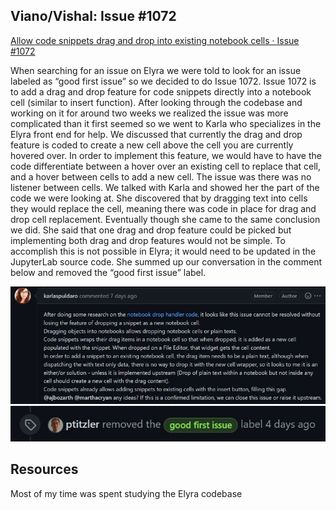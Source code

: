 ## Viano/Vishal: Issue #1072

[Allow code snippets drag and drop into existing notebook cells · Issue #1072](https://github.com/elyra-ai/elyra/issues/1072)

When searching for an issue on Elyra we were told to look for an issue labeled as “good first issue” so we decided to do Issue 1072. Issue 1072 is to add a drag and drop feature for code snippets directly into a notebook cell (similar to insert function). After looking through the codebase and working on it for around two weeks we realized the issue was more complicated than it first seemed so we went to Karla who specializes in the Elyra front end for help. We discussed that currently the drag and drop feature is coded to create a new cell above the cell you are currently hovered over. In order to implement this feature, we would have to have the code differentiate between a hover over an existing cell to replace that cell, and a hover between cells to add a new cell. The issue was there was no listener between cells. We talked with Karla and showed her the part of the code we were looking at. She discovered that by dragging text into cells they would replace the cell, meaning there was code in place for drag and drop cell replacement. Eventually though she came to the same conclusion we did. She said that one drag and drop feature could be picked but implementing both drag and drop features would not be simple. To accomplish this is not possible in Elyra; it would need to be updated in the JupyterLab source code. She summed up our conversation in the comment below and removed the “good first issue” label.

<img src="./cm.jpg"/>

<img src="./rgfi.jpg"/>

## Resources

Most of my time was spent studying the Elyra codebase